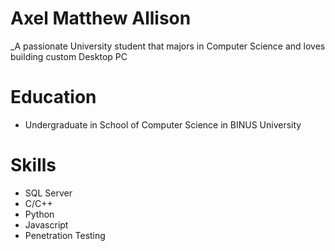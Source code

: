 # Axel Matthew Allison
_A passionate University student that majors in Computer Science and loves building custom Desktop PC


# Education
* Undergraduate in School of Computer Science in BINUS University

# Skills
* SQL Server
* C/C++
* Python
* Javascript
* Penetration Testing
